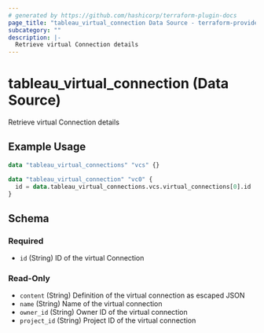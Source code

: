 ```yaml
---
# generated by https://github.com/hashicorp/terraform-plugin-docs
page_title: "tableau_virtual_connection Data Source - terraform-provider-tableau"
subcategory: ""
description: |-
  Retrieve virtual Connection details
---
```


# tableau_virtual_connection (Data Source)

Retrieve virtual Connection details

## Example Usage

```terraform
data "tableau_virtual_connections" "vcs" {}

data "tableau_virtual_connection" "vc0" {
  id = data.tableau_virtual_connections.vcs.virtual_connections[0].id
}
```

<!-- schema generated by tfplugindocs -->
## Schema

### Required

- `id` (String) ID of the virtual Connection

### Read-Only

- `content` (String) Definition of the virtual connection as escaped JSON
- `name` (String) Name of the virtual connection
- `owner_id` (String) Owner ID of the virtual connection
- `project_id` (String) Project ID of the virtual connection
